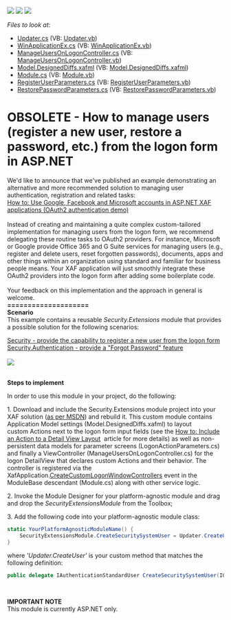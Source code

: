 <!-- default badges list -->
![](https://img.shields.io/endpoint?url=https://codecentral.devexpress.com/api/v1/VersionRange/134075799/14.2.3%2B)
[![](https://img.shields.io/badge/Open_in_DevExpress_Support_Center-FF7200?style=flat-square&logo=DevExpress&logoColor=white)](https://supportcenter.devexpress.com/ticket/details/E4037)
[![](https://img.shields.io/badge/📖_How_to_use_DevExpress_Examples-e9f6fc?style=flat-square)](https://docs.devexpress.com/GeneralInformation/403183)
<!-- default badges end -->
<!-- default file list -->
*Files to look at*:

* [Updater.cs](./CS/ManageUsersOnLogon.Module/DatabaseUpdate/Updater.cs) (VB: [Updater.vb](./VB/ManageUsersOnLogon.Module/DatabaseUpdate/Updater.vb))
* [WinApplicationEx.cs](./CS/ManageUsersOnLogon.Win/WinApplicationEx.cs) (VB: [WinApplicationEx.vb](./VB/ManageUsersOnLogon.Win/WinApplicationEx.vb))
* [ManageUsersOnLogonController.cs](./CS/Security.Extensions/ManageUsersOnLogonController.cs) (VB: [ManageUsersOnLogonController.vb](./VB/Security.Extensions/ManageUsersOnLogonController.vb))
* [Model.DesignedDiffs.xafml](./CS/Security.Extensions/Model.DesignedDiffs.xafml) (VB: [Model.DesignedDiffs.xafml](./VB/Security.Extensions/Model.DesignedDiffs.xafml))
* [Module.cs](./CS/Security.Extensions/Module.cs) (VB: [Module.vb](./VB/Security.Extensions/Module.vb))
* [RegisterUserParameters.cs](./CS/Security.Extensions/RegisterUserParameters.cs) (VB: [RegisterUserParameters.vb](./VB/Security.Extensions/RegisterUserParameters.vb))
* [RestorePasswordParameters.cs](./CS/Security.Extensions/RestorePasswordParameters.cs) (VB: [RestorePasswordParameters.vb](./VB/Security.Extensions/RestorePasswordParameters.vb))
<!-- default file list end -->
# OBSOLETE - How to manage users (register a new user, restore a password, etc.) from the logon form in ASP.NET


<p>We'd like to announce that we've published an example demonstrating an alternative and more recommended solution to managing user authentication, registration and related tasks:<br><a href="https://www.devexpress.com/Support/Center/p/T535280">How to: Use Google, Facebook and Microsoft accounts in ASP.NET XAF applications (OAuth2 authentication demo)</a><br><br>Instead of creating and maintaining a quite complex custom-tailored implementation for managing users from the logon form, we recommend delegating these routine tasks to OAuth2 providers. For instance, Microsoft or Google provide Office 365 and G Suite services for managing users (e.g., register and delete users, reset forgotten passwords), documents, apps and other things within an organization using standard and familiar for business people means. Your XAF application will just smoothly integrate these OAuth2 providers into the logon form after adding some boilerplate code.<br><br>Your feedback on this implementation and the approach in general is welcome.<strong><br>====================<br>Scenario</strong><br>This example contains a reusable <em>Security.Extensions</em> module that provides a possible solution for the following scenarios:</p>
<p><a href="https://www.devexpress.com/Support/Center/p/S32938">Security - provide the capability to register a new user from the logon form</a><br><a href="https://www.devexpress.com/Support/Center/p/S33481">Security.Authentication - provide a "Forgot Password" feature</a><br><br><img src="https://raw.githubusercontent.com/DevExpress-Examples/obsolete-how-to-manage-users-register-a-new-user-restore-a-password-etc-from-the-logon-form-e4037/14.2.3+/media/08b47836-b8ac-11e6-80bf-00155d62480c.png"></p>
<br><strong>Steps to implement</strong><br>
<p>In order to use this module in your project, do the following:</p>
<p>1. Download and include the Security.Extensions module project into your XAF solution (<a href="https://msdn.microsoft.com/library/ff460187.aspx">as per MSDN</a>) and rebuild it. This custom module contains Application Model settings (Model.DesignedDiffs.xafml) to layout custom Actions next to the logon form input fields (see the <a href="https://documentation.devexpress.com/eXpressAppFramework/CustomDocument112816.aspx">How to: Include an Action to a Detail View Layout</a>  article for more details) as well as non-persistent data models for parameter screens (LogonActionParameters.cs) and finally a ViewController (ManageUsersOnLogonController.cs) for the logon DetailView that declares custom Actions and their behavior. The controller is registered via the XafApplication.<a href="https://documentation.devexpress.com/eXpressAppFramework/DevExpressExpressAppXafApplication_CreateCustomLogonWindowControllerstopic.aspx">CreateCustomLogonWindowControllers</a> event in the ModuleBase descendant (Module.cs) along with other service logic.</p>
<p>2. Invoke the Module Designer for your platform-agnostic module and drag and drop the <em>SecurityExtensionsModule </em>from the Toolbox;</p>
<p>3. Add the following code into your platform-agnostic module class:</p>


```cs
static YourPlatformAgnosticModuleName() {
    SecurityExtensionsModule.CreateSecuritySystemUser = Updater.CreateUser;
} 

```


<p>where <em>'Updater.CreateUser'</em> is your custom method that matches the following definition:</p>


```cs
public delegate IAuthenticationStandardUser CreateSecuritySystemUser(IObjectSpace objectSpace, string userName, string email, string password, bool isAdministrator);

```


<p> </p>
<p><strong>IM</strong><strong>PORTANT NOTE</strong><br> This module is currently ASP.NET only.<br><br></p>

<br/>


